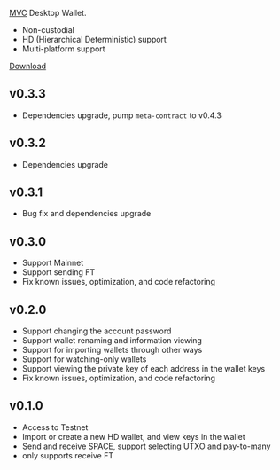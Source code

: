 [MVC](https://www.microvisionchain.com/) Desktop Wallet.

- Non-custodial
- HD (Hierarchical Deterministic) support
- Multi-platform support

[Download](https://github.com/gitzhou/vision-box/releases/latest)

## v0.3.3

- Dependencies upgrade, pump `meta-contract` to v0.4.3

## v0.3.2

- Dependencies upgrade

## v0.3.1

- Bug fix and dependencies upgrade

## v0.3.0

- Support Mainnet
- Support sending FT
- Fix known issues, optimization, and code refactoring

## v0.2.0

- Support changing the account password
- Support wallet renaming and information viewing
- Support for importing wallets through other ways
- Support for watching-only wallets
- Support viewing the private key of each address in the wallet keys
- Fix known issues, optimization, and code refactoring

## v0.1.0

- Access to Testnet
- Import or create a new HD wallet, and view keys in the wallet
- Send and receive SPACE, support selecting UTXO and pay-to-many
- only supports receive FT

